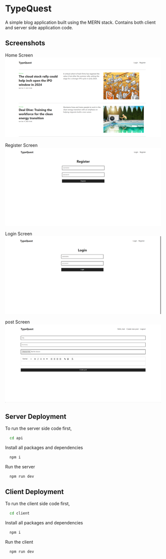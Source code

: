 
# TypeQuest

A simple blog application built using the MERN stack. Contains both client and server side application code.

## Screenshots
Home Screen
![home Screenshot](./screenshots/home.png)

Register Screen
![register Screenshot](./screenshots/register.png)

Login Screen
![login Screenshot](./screenshots/login.png)

post Screen
![post Screenshot](./screenshots/post.png)
## Server Deployment

To run the server side code first,

```bash
  cd api
```

Install all packages and dependencies

```bash
  npm i
```

Run the server

```bash
  npm run dev
```

## Client Deployment

To run the client side code first,

```bash
  cd client
```

Install all packages and dependencies

```bash
  npm i
```

Run the client

```bash
  npm run dev
```